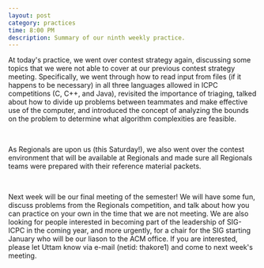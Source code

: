 ```yaml
---
layout: post
category: practices
time: 8:00 PM
description: Summary of our ninth weekly practice.
---
```


At today's practice, we went over contest strategy again, discussing some topics that 
we were not able to cover at our previous contest strategy meeting. Specifically, we 
went through how to read input from files (if it happens to be necessary) in all 
three languages allowed in ICPC competitions (C, C++, and Java), revisited the 
importance of triaging, talked about how to divide up problems between 
teammates and make effective use of the computer, and introduced the concept of 
analyzing the bounds on the problem to determine what algorithm complexities are 
feasible.

<br>

As Regionals are upon us (this Saturday!), we also went over the contest environment 
that will be available at Regionals and made sure all Regionals teams were prepared 
with their reference material packets.

<br>

Next week will be our final meeting of the semester! We will have some fun, discuss 
problems from the Regionals competition, and talk about how you can practice on your 
own in the time that we are not meeting. We are also looking for people interested in 
becoming part of the leadership of SIG-ICPC in the coming year, and more urgently, 
for a chair for the SIG starting January who will be our liason to the ACM office. If 
you are interested, please let Uttam know via e-mail (netid: thakore1) and come to 
next week's meeting.

